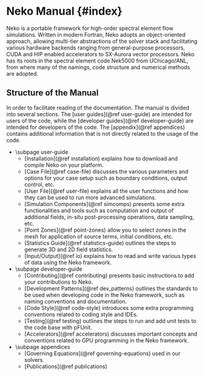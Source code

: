 # Neko Manual {#index}

Neko is a portable framework for high-order spectral element flow simulations.
Written in modern Fortran, Neko adopts an object-oriented approach, allowing
multi-tier abstractions of the solver stack and facilitating various hardware
backends ranging from general-purpose processors, CUDA and HIP enabled
accelerators to SX-Aurora vector processors. Neko has its roots in the spectral
element code Nek5000 from UChicago/ANL, from where many of the namings, code
structure and numerical methods are adopted.

## Structure of the Manual

In order to facilitate reading of the documentation. The manual is divided into
several sections. The [user guides](@ref user-guide) are intended for users of the code, while the
[developer guides](@ref developer-guide) are intended for developers of the code. The [appendix](@ref appendices) contains
additional information that is not directly related to the usage of the code.

- \subpage user-guide
  - [Installation](@ref installation) explains how to download and compile Neko
  on your platform.
  - [Case File](@ref case-file) discusses the various parameters and options 
  for your case setup such as boundary conditions, output control, etc.
  - [User File](@ref user-file) explains all the user functions and how they can
  be used to run more advanced simulations.
  - [Simulation Components](@ref simcomps) presents some extra functionalities 
  and tools such as computation and output of additional fields, in-situ 
post-processing operations, data sampling, etc.
  - [Point Zones](@ref point-zones) allow you to select zones in the mesh for
application of source terms, initial conditions, etc.
  - [Statistics Guide](@ref statistics-guide) outlines the steps to generate
3D and 2D field statistics.
  - [Input/Output](@ref io) explains how to read and write various types of data
using the Neko framework.
- \subpage developer-guide
  - [Contributing](@ref contributing) presents basic instructions to add
your contributions to Neko.
  - [Development Patterns](@ref dev_patterns) outlines the standards to be used
when developing code in the Neko framework, such as naming conventions and
documentation.
  - [Code Style](@ref code-style) introduces some extra programming conventions
related to coding style and IDEs.
  - [Testing](@ref testing) outlines the steps to run and add unit tests to the
code base with pFUnit.
  - [Accelerators](@ref accelerators) discusses important concepts and 
conventions related to GPU programming in the Neko framework.
- \subpage appendices
  - [Governing Equations](@ref governing-equations) used in our solvers.
  - [Publications](@ref publications)
